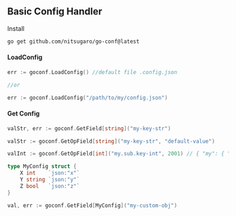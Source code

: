 ## Basic Config Handler

Install

```bash
go get github.com/nitsugaro/go-conf@latest
```

#### LoadConfig

```go
err := goconf.LoadConfig() //default file .config.json

//or

err := goconf.LoadConfig("/path/to/my/config.json")
```

#### Get Config

```go
valStr, err := goconf.GetField[string]("my-key-str")

valStr := goconf.GetOpField[string]("my-key-str", "default-value")

valInt := goconf.GetOpField[int]("my.sub.key-int", 2001) // { "my": { "sub": { "key-int": 2002 } } }

type MyConfig struct {
	X int    `json:"x"`
	Y string `json:"y"`
	Z bool   `json:"z"`
}

val, err := goconf.GetField[MyConfig]("my-custom-obj")
```
